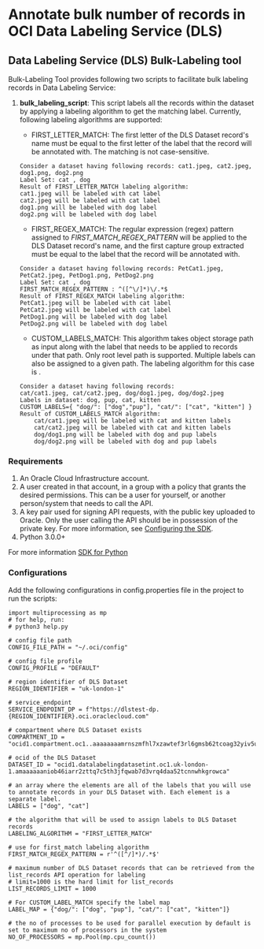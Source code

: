 # Annotate bulk number of records in OCI Data Labeling Service (DLS)

## Data Labeling Service (DLS) Bulk-Labeling tool

Bulk-Labeling Tool provides following two scripts to facilitate bulk labeling records in Data Labeling Service:

1. **bulk_labeling_script**: This script labels all the records within the dataset by applying a labeling algorithm to get the matching label. Currently, following labeling algorithms are supported:

    
    - FIRST_LETTER_MATCH: The first letter of the DLS Dataset record's name must be equal to the first letter of the label that the record will be annotated with. The matching is not case-sensitive.
    
    ```
    Consider a dataset having following records: cat1.jpeg, cat2.jpeg, dog1.png, dog2.png
    Label Set: cat , dog 
    Result of FIRST_LETTER_MATCH labeling algorithm: 
    cat1.jpeg will be labeled with cat label
    cat2.jpeg will be labeled with cat label
    dog1.png will be labeled with dog label
    dog2.png will be labeled with dog label
    ```
    
    
    - FIRST_REGEX_MATCH: The regular expression (regex) pattern assigned to _FIRST_MATCH_REGEX_PATTERN_ will be applied to the DLS Dataset record's name, and the first capture group extracted must be equal to the label that the record will be annotated with.
    
    ```
    Consider a dataset having following records: PetCat1.jpeg, PetCat2.jpeg, PetDog1.png, PetDog2.png
    Label Set: cat , dog 
    FIRST_MATCH_REGEX_PATTERN : ^([^\/]*)\/.*$
    Result of FIRST_REGEX_MATCH labeling algorithm: 
    PetCat1.jpeg will be labeled with cat label
    PetCat2.jpeg will be labeled with cat label
    PetDog1.png will be labeled with dog label
    PetDog2.png will be labeled with dog label
    ```


    - CUSTOM_LABELS_MATCH: This algorithm takes object storage path as input along with the label that needs to be applied to records under that path. Only root level path is supported. Multiple labels can also be assigned to a given path. The labeling algorithm for this case is .

    ```
    Consider a dataset having following records:
    cat/cat1.jpeg, cat/cat2.jpeg, dog/dog1.jpeg, dog/dog2.jpeg
    Labels in dataset: dog, pup, cat, kitten
    CUSTOM_LABELS={ "dog/": ["dog","pup"], "cat/": ["cat", "kitten"] }
    Result of CUSTOM_LABELS_MATCH algorithm: 
        cat/cat1.jpeg will be labeled with cat and kitten labels
        cat/cat2.jpeg will be labeled with cat and kitten labels
        dog/dog1.png will be labeled with dog and pup labels
        dog/dog2.png will be labeled with dog and pup labels
    ```

### Requirements
1. An Oracle Cloud Infrastructure account. <br/>
2. A user created in that account, in a group with a policy that grants the desired permissions. This can be a user for yourself, or another person/system that needs to call the API. <br/>
3. A key pair used for signing API requests, with the public key uploaded to Oracle. Only the user calling the API should be in possession of the private key. For more information, see [Configuring the SDK](https://docs.oracle.com/en-us/iaas/tools/python/2.62.0/installation.html#install). <br/> 
4. Python 3.0.0+ <br/>

For more information [SDK for Python](https://docs.oracle.com/en-us/iaas/Content/API/SDKDocs/pythonsdk.htm)

### Configurations

Add the following configurations in config.properties file in the project to run the scripts:

```
import multiprocessing as mp
# for help, run:
# python3 help.py

# config file path
CONFIG_FILE_PATH = "~/.oci/config"

# config file profile
CONFIG_PROFILE = "DEFAULT"

# region identifier of DLS Dataset
REGION_IDENTIFIER = "uk-london-1"

# service_endpoint
SERVICE_ENDPOINT_DP = f"https://dlstest-dp.{REGION_IDENTIFIER}.oci.oraclecloud.com"

# compartment where DLS Dataset exists
COMPARTMENT_ID = "ocid1.compartment.oc1..aaaaaaaamrnszmfhl7xzawtef3rl6gmsb62tcoag32yiv5ujorognkuzrqfq"

# ocid of the DLS Dataset
DATASET_ID = "ocid1.datalabelingdatasetint.oc1.uk-london-1.amaaaaaaniob46iarr2zttq7c5th3jfqwab7d3vrq4daa52tcnnwhkgrowca"

# an array where the elements are all of the labels that you will use to annotate records in your DLS Dataset with. Each element is a separate label.
LABELS = ["dog", "cat"]

# the algorithm that will be used to assign labels to DLS Dataset records
LABELING_ALGORITHM = "FIRST_LETTER_MATCH"

# use for first_match labeling algorithm
FIRST_MATCH_REGEX_PATTERN = r'^([^/]*)/.*$'

# maximum number of DLS Dataset records that can be retrieved from the list_records API operation for labeling
# limit=1000 is the hard limit for list_records
LIST_RECORDS_LIMIT = 1000

# For CUSTOM_LABEL_MATCH specify the label map
LABEL_MAP = {"dog/": ["dog", "pup"], "cat/": ["cat", "kitten"]}

# the no of processes to be used for parallel execution by default is set to maximum no of processors in the system
NO_OF_PROCESSORS = mp.Pool(mp.cpu_count())
